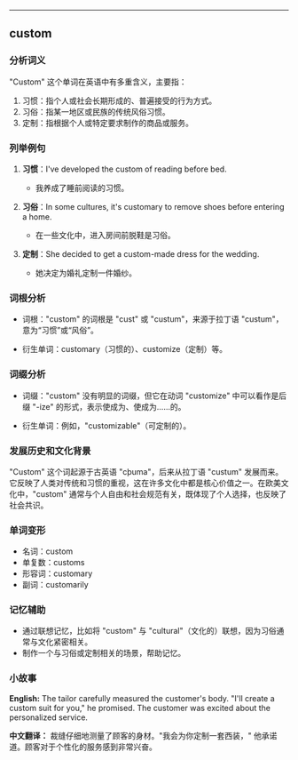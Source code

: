 
---------------
## custom
### 分析词义
"Custom" 这个单词在英语中有多重含义，主要指：

1. 习惯：指个人或社会长期形成的、普遍接受的行为方式。
2. 习俗：指某一地区或民族的传统风俗习惯。
3. 定制：指根据个人或特定要求制作的商品或服务。

### 列举例句
1. **习惯**：I've developed the custom of reading before bed.
   - 我养成了睡前阅读的习惯。
   
2. **习俗**：In some cultures, it's customary to remove shoes before entering a home.
   - 在一些文化中，进入房间前脱鞋是习俗。

3. **定制**：She decided to get a custom-made dress for the wedding.
   - 她决定为婚礼定制一件婚纱。

### 词根分析
- 词根："custom" 的词根是 "cust" 或 "custum"，来源于拉丁语 "custum"，意为“习惯”或“风俗”。

- 衍生单词：customary（习惯的）、customize（定制）等。

### 词缀分析
- 词缀："custom" 没有明显的词缀，但它在动词 "customize" 中可以看作是后缀 "-ize" 的形式，表示使成为、使成为……的。

- 衍生单词：例如，"customizable"（可定制的）。

### 发展历史和文化背景
"Custom" 这个词起源于古英语 "cþuma"，后来从拉丁语 "custum" 发展而来。它反映了人类对传统和习惯的重视，这在许多文化中都是核心价值之一。在欧美文化中，"custom" 通常与个人自由和社会规范有关，既体现了个人选择，也反映了社会共识。

### 单词变形
- 名词：custom
- 单复数：customs
- 形容词：customary
- 副词：customarily

### 记忆辅助
- 通过联想记忆，比如将 "custom" 与 "cultural"（文化的）联想，因为习俗通常与文化紧密相关。
- 制作一个与习俗或定制相关的场景，帮助记忆。

### 小故事
**English:**
The tailor carefully measured the customer's body. "I'll create a custom suit for you," he promised. The customer was excited about the personalized service.

**中文翻译：**
裁缝仔细地测量了顾客的身材。"我会为你定制一套西装，" 他承诺道。顾客对于个性化的服务感到非常兴奋。

